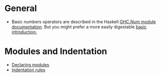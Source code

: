 # General

- Basic numbers operators are described in the Haskell [GHC.Num module documentation](https://hackage.haskell.org/package/base-4.16.0.0/docs/GHC-Num.html). But you might prefer a more easily digestable [basic introduction.](https://www.tutorialspoint.com/haskell/haskell_basic_operators.htm)

# Modules and Indentation

- [Declaring modules](http://learnyouahaskell.github.io/modules#making-our-own-modules)
- [Indentation rules](https://en.wikibooks.org/wiki/Haskell/Indentation)
